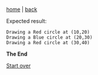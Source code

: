 [home](./page01.md) | [back](./page06.md) 

Expected result:
```
Drawing a Red circle at (10,20)
Drawing a Blue circle at (20,30)
Drawing a Red circle at (30,40)
```


**The End**

[Start over](./page01.md)

